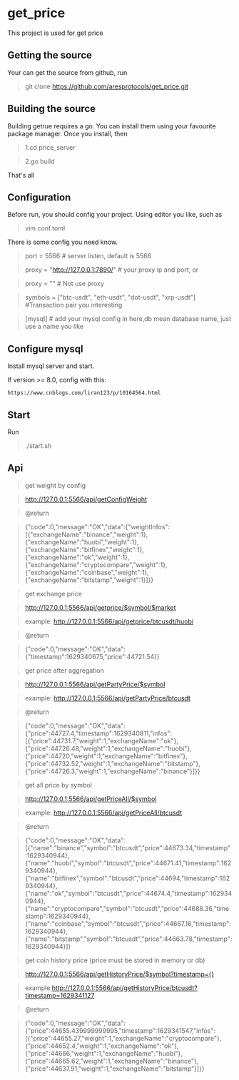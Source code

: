 # get_price
This project is used for get price

## Getting the source
Your can get the source from github, run

>  git clone https://github.com/aresprotocols/get_price.git


## Building the source
Building getrue requires a go.
You can install them using your favourite package manager.
Once you install, then

> 1.cd price_server

> 2.go build

That's all

## Configuration
Before run, you should config your project.
Using editor you like, such as

> vim conf.toml

There is some config you need know.

> port = 5566 # server listen, default is 5566

> proxy = "http://127.0.0.1:7890/"   #  your proxy ip and port, or

> proxy = "" # Not use proxy


> symbols = ["btc-usdt", "eth-usdt", "dot-usdt", "xrp-usdt"]  #Transaction pair you interesting

> [mysql] # add your mysql config in here,db mean database name, just use a name you like

## Configure mysql
Install mysql server and start.

If version >= 8.0, config with this:

`https://www.cnblogs.com/liran123/p/10164564.html`

## Start
Run
> ./start.sh

## Api
> get weight by config

> http://127.0.0.1:5566/api/getConfigWeight

> @return

> {"code":0,"message":"OK","data":{"weightInfos":[{"exchangeName":"binance","weight":1},{"exchangeName":"huobi","weight":1},{"exchangeName":"bitfinex","weight":1},{"exchangeName":"ok","weight":1},{"exchangeName":"cryptocompare","weight":1},{"exchangeName":"coinbase","weight":1},{"exchangeName":"bitstamp","weight":1}]}}




> get exchange price

> http://127.0.0.1:5566/api/getprice/$symbol/$market

> example: http://127.0.0.1:5566/api/getprice/btcusdt/huobi

> @return



> {"code":0,"message":"OK","data":{"timestamp":1629340675,"price":44721.54}}

> get price after aggregation

> http://127.0.0.1:5566/api/getPartyPrice/$symbol

> example: http://127.0.0.1:5566/api/getPartyPrice/btcusdt

> @return

> {"code":0,"message":"OK","data":{"price":44727.4,"timestamp":1629340811,"infos":[{"price":44731.7,"weight":1,"exchangeName":"ok"},{"price":44726.48,"weight":1,"exchangeName":"huobi"},{"price":44720,"weight":1,"exchangeName":"bitfinex"},{"price":44732.52,"weight":1,"exchangeName":"bitstamp"},{"price":44726.3,"weight":1,"exchangeName":"binance"}]}}



> get all price by symbol

> http://127.0.0.1:5566/api/getPriceAll/$symbol

> example: http://127.0.0.1:5566/api/getPriceAll/btcusdt

> @return

> {"code":0,"message":"OK","data":[{"name":"binance","symbol":"btcusdt","price":44673.34,"timestamp":1629340944},{"name":"huobi","symbol":"btcusdt","price":44671.41,"timestamp":1629340944},{"name":"bitfinex","symbol":"btcusdt","price":44694,"timestamp":1629340944},{"name":"ok","symbol":"btcusdt","price":44674.4,"timestamp":1629340944},{"name":"cryptocompare","symbol":"btcusdt","price":44688.36,"timestamp":1629340944},{"name":"coinbase","symbol":"btcusdt","price":44667.16,"timestamp":1629340944},{"name":"bitstamp","symbol":"btcusdt","price":44663.78,"timestamp":1629340944}]}



> get coin history price (price must be stored in memory or db)

> http://127.0.0.1:5566/api/getHistoryPrice/$symbol?timestamp={}

> example:http://127.0.0.1:5566/api/getHistoryPrice/btcusdt?timestamp=1629341127

> @return 

> {"code":0,"message":"OK","data":{"price":44655.439999999995,"timestamp":1629341547,"infos":[{"price":44655.27,"weight":1,"exchangeName":"cryptocompare"},{"price":44652.4,"weight":1,"exchangeName":"ok"},{"price":44666,"weight":1,"exchangeName":"huobi"},{"price":44665.62,"weight":1,"exchangeName":"binance"},{"price":44637.91,"weight":1,"exchangeName":"bitstamp"}]}}





